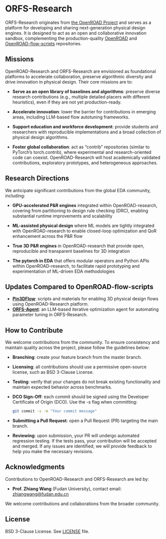 # ORFS-Research

ORFS-Research originates from [the OpenROAD Project](https://theopenroadproject.org/) and serves as a platform for developing and sharing next-generation physical design engines. It is designed to act as an open and collaborative innovation sandbox, complementing the production-quality [OpenROAD](https://github.com/The-OpenROAD-Project/OpenROAD) and [OpenROAD-flow-scripts](https://github.com/The-OpenROAD-Project/OpenROAD-flow-scripts) repositories.


## Missions
OpenROAD-Research and ORFS-Research are envisioned as foundational platforms to accelerate collaboration, preserve algorithmic diversity and drive innovation in physical design. Their core missions are to:

- **Serve as an open library of baselines and algorithms**: preserve diverse research contributions (e.g., multiple detailed placers with different heuristics), even if they are not yet production-ready.

- **Accelerate innovation**: lower the barrier for contributions in emerging areas, including LLM-based flow autotuning frameworks.

- **Support education and workforce development**: provide students and researchers with reproducible implementations and a broad collection of physical design algorithms.

- **Foster global collaboration**: act as “contrib” repositories (similar to PyTorch’s torch.contrib), where experimental and research-oriented code can coexist. OpenROAD-Research will host academically validated contributions, exploratory prototypes, and heterogeneous approaches.


## Research Directions
We anticipate significant contributions from the global EDA community, including:

- **GPU-accelerated P&R engines** integrated within OpenROAD-research, covering from partitioning to design rule checking (DRC), enabling substantial runtime improvements and scalability

- **ML-assisted physical design** where ML models are tightly integrated with OpenROAD-research to enable closed-loop optimization and QoR enhancement across the P&R flow

- **True 3D P&R engines** in OpenROAD-research that provide open, reproducible and transparent baselines for 3D integration

- **The pytorch in EDA** that offers modular operators and Python APIs within OpenROAD-research, to facilitate rapid prototyping and experimentation of ML-driven EDA methodologies


## Updates Compared to OpenROAD-flow-scripts
- **[Pin3DFlow](https://github.com/ieee-ceda-datc/ORFS-Research/tree/main/flow-Pin3D)**: scripts and materials for enabling 3D physical design flows using OpenROAD-Research platform.
- **[ORFS-Agent](https://github.com/ieee-ceda-datc/ORFS-Research/tree/main/flow-Agent)**: an LLM-based iterative optimization agent for automating parameter tuning in ORFS-Research.
  


## How to Contribute
We welcome contributions from the community. To ensure consistency and maintain quality across the project, please follow the guidelines below:

- **Branching**: create your feature branch from the master branch.

- **Licensing**: all contributions should use a permissive open-source license, such as BSD 3-Clause License.

- **Testing**: verify that your changes do not break existing functionality and maintain expected behavior across benchmarks.

- **DCO Sign-Off**: each commit should be signed using the Developer Certificate of Origin (DCO). Use the -s flag when committing:

  ```bash
  git commit -s -m "Your commit message"
  ```

- **Submitting a Pull Request**: open a Pull Request (PR) targeting the main branch.

- **Reviewing**: upon submission, your PR will undergo automated regression testing. If the tests pass, your contribution will be accepted and merged. If any issues are identified, we will provide feedback to help you make the necessary revisions.

  
## Acknowledgments
Contributions to OpenROAD-Research and ORFS-Research are led by:
- **Prof. Zhiang Wang** (Fudan University),  contact email:  zhiangwang@fudan.edu.cn

  
We welcome contributions and collaborations from the broader community.


## License

BSD 3-Clause License. See [LICENSE](LICENSE) file.
